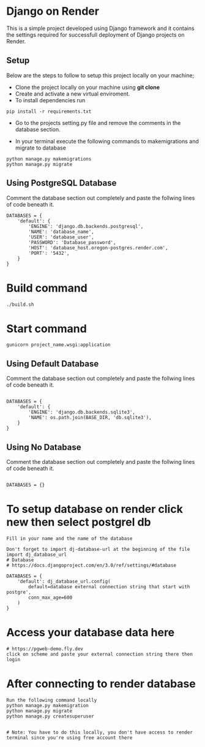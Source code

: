# Django on Render
This is a simple project developed using Django framework and it contains the settings required for successfull deployment of Django projects on Render.
## Setup

Below are the steps to follow to setup this project locally on your machine;

* Clone the project locally on your machine using **git clone**
* Create and activate a new virtual enviroment.
* To install dependencies run
```
pip install -r requirements.txt
```
* Go to the projects setting.py file and remove the comments in the database section.

* In your terminal execute the following commands to makemigrations and migrate to database

```
python manage.py makemigrations
python manage.py migrate
```

## Using PostgreSQL Database

Comment the database section out completely and paste the follwing lines of code beneath it.

```
DATABASES = {  
    'default': {  
        'ENGINE': 'django.db.backends.postgresql',
        'NAME': 'database_name',  
        'USER': 'database_user',  
        'PASSWORD': 'Database_password',  
        'HOST': 'database_host.oregon-postgres.render.com',  
        'PORT': '5432',
    }  
}
```
# Build command

```
./build.sh
```

# Start command

```
gunicorn project_name.wsgi:application
```

## Using Default Database

Comment the database section out completely and paste the follwing lines of code beneath it.
```

DATABASES = {
    'default': {
        'ENGINE': 'django.db.backends.sqlite3',
        'NAME': os.path.join(BASE_DIR, 'db.sqlite3'),
    }
}
```


## Using No Database

Comment the database section out completely and paste the follwing lines of code beneath it.
```

DATABASES = {}
```

# To setup database on render click new then select postgrel db

```
Fill in your name and the name of the database

Don't forget to import dj-database-url at the beginning of the file
import dj_database_url
# Database
# https://docs.djangoproject.com/en/3.0/ref/settings/#database

DATABASES = {
    'default': dj_database_url.config(
        default=database external connection string that start with postgre',
        conn_max_age=600
    )
}
```


# Access your database data here

```
# https://pgweb-demo.fly.dev
click on scheme and paste your external connection string there then login
```



# After connecting to render database
```
Run the following command locally
python manage.py makemigration
python manage.py migrate
python manage.py createsuperuser


# Note: You have to do this locally, you don't have access to render terminal since you're using free account there

```
